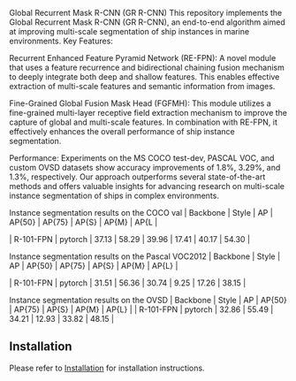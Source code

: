 Global Recurrent Mask R-CNN (GR R-CNN)
This repository implements the Global Recurrent Mask R-CNN (GR R-CNN), an end-to-end algorithm aimed at improving multi-scale segmentation of ship instances in marine environments. Key Features:

Recurrent Enhanced Feature Pyramid Network (RE-FPN):
A novel module that uses a feature recurrence and bidirectional chaining fusion mechanism to deeply integrate both deep and shallow features. This enables effective extraction of multi-scale features and semantic information from images.

Fine-Grained Global Fusion Mask Head (FGFMH):
This module utilizes a fine-grained multi-layer receptive field extraction mechanism to improve the capture of global and multi-scale features. In combination with RE-FPN, it effectively enhances the overall performance of ship instance segmentation.

Performance:
Experiments on the MS COCO test-dev, PASCAL VOC, and custom OVSD datasets show accuracy improvements of 1.8%, 3.29%, and 1.3%, respectively. Our approach outperforms several state-of-the-art methods and offers valuable insights for advancing research on multi-scale instance segmentation of ships in complex environments.

Instance segmentation results on the COCO val
| Backbone | Style | AP | AP{50} | AP{75} | AP{S} | AP{M} | AP{L |

| R-101-FPN | pytorch | 37.13 | 58.29 | 39.96 | 17.41 | 40.17 | 54.30 |

Instance segmentation results on the Pascal VOC2012
| Backbone | Style | AP | AP{50} | AP{75} | AP{S} | AP{M} | AP{L} |

| R-101-FPN | pytorch | 31.51 | 56.36 | 30.74 | 9.25 | 17.26 | 38.15 |

Instance segmentation results on the OVSD
| Backbone | Style | AP | AP{50} | AP{75} | AP{S} | AP{M} | AP{L} | | R-101-FPN | pytorch | 32.86 | 55.49 | 34.21 | 12.93 | 33.82 | 48.15 |

## Installation

Please refer to [Installation](docs/en/get_started.md/#Installation) for installation instructions.






